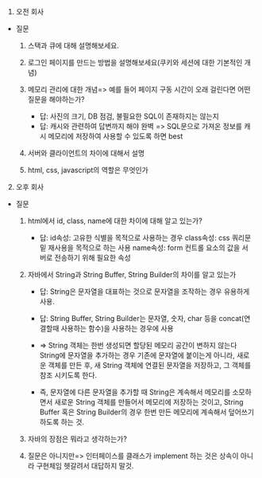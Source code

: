 1. 오전 회사
* 질문
    
    1. 스택과 큐에 대해 설명해보세요.

    2. 로그인 페이지를 만드는 방법을 설명해보세요(쿠키와 세션에 대한 기본적인 개념)

    3. 메모리 관리에 대한 개념=> 예를 들어 페이지 구동 시간이 오래 걸린다면 어떤 질문을 해야하는가?
        * 답: 사진의 크기, DB 점검, 불필요한 SQL이 존재하지는 않는지
        * 답: 캐시와 관련하여 답변까지 해야 완벽 => SQL문으로 가져온 정보를 캐시 메모리에 저장하여 사용할 수 있도록 하면 best

    4. 서버와 클라이언트의 차이에 대해서 설명

    5. html, css, javascript의 역할은 무엇인가

2. 오후 회사
* 질문

    1. html에서 id, class, name에 대한 차이에 대해 알고 있는가?
        * 답: id속성: 고유한 식별을 목적으로 사용하는 경우
              class속성: css 쿼리문 밑 재사용을 목적으로 하는 사용
              name속성: form 컨트롤 요소의 값을 서버로 전송하기 위해 필요한 속성

    2. 자바에서 String과 String Buffer, String Builder의 차이를 알고 있는가
        * 답: String은 문자열을 대표하는 것으로 문자열을 조작하는 경우 유용하게 사용.
        * 답: String Buffer, String Builder는 문자열, 숫자, char 등을 concat(연결할때 사용하는 함수)을 사용하는 경우에 사용
        * => String 객체는 한번 생성되면 할당된 메모리 공간이 변하지 않는다 String에 문자열을 추가하는 경우 기존에 문자열에 붙이는게 아니라, 새로운 객체를 만든 후, 새 String 객체에 연결된 문자열을 저장하고, 그 객체를 참조 시키도록 한다.

        * 즉, 문자열에 다른 문자열을 추가할 때 String은 계속해서 메모리를 소모하면서 새로운 String 객체를 만들어서 메모리에 저장하는 것이고, String Buffer 혹은 String Builder의 경우 한번 만든 메모리에 계속해서 덮어쓰기 하도록 하는 것.

    3. 자바의 장점은 뭐라고 생각하는가?

    4. 질문은 아니지만=> 인터페이스를 클래스가 implement 하는 것은 상속이 아니라 구현체임 헷갈려서 대답하지 말것.
